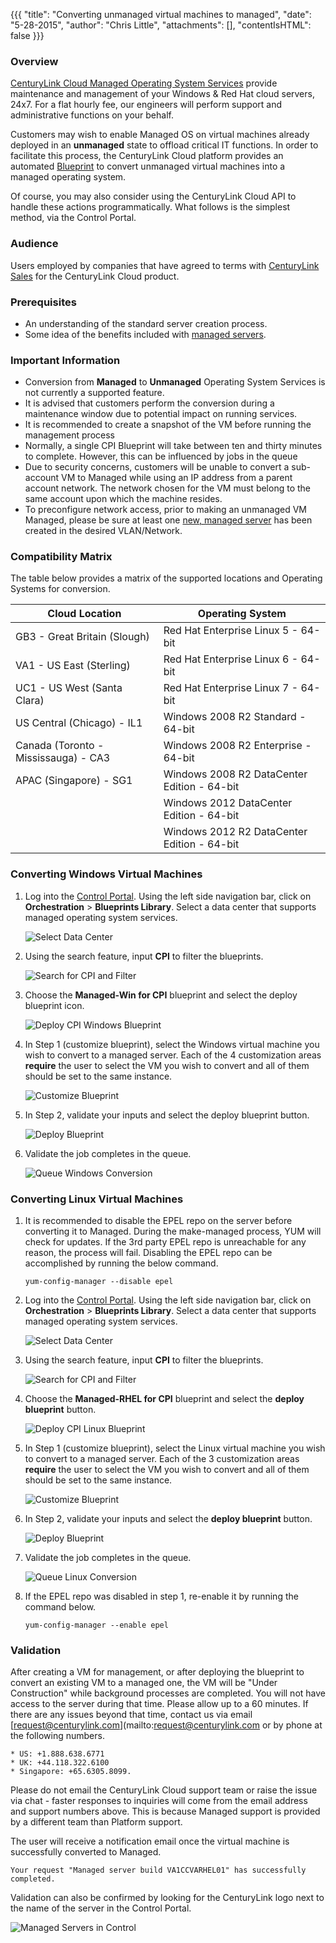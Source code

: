 {{{
  "title": "Converting unmanaged virtual machines to managed",
  "date": "5-28-2015",
  "author": "Chris Little",
  "attachments": [],
  "contentIsHTML": false
}}}

### Overview
[CenturyLink Cloud Managed Operating System Services](https://www.ctl.io/managed-services/operating-system) provide maintenance and management of your Windows & Red Hat cloud servers, 24x7.  For a flat hourly fee, our engineers will perform support and administrative functions on your behalf.

Customers may wish to enable Managed OS on virtual machines already deployed in an **unmanaged** state to offload critical IT functions. In order to facilitate this process, the CenturyLink Cloud platform provides an automated [Blueprint](https://www.ctl.io/blueprints) to convert unmanaged virtual machines into a managed operating system.

Of course, you may also consider using the CenturyLink Cloud API to handle these actions programmatically. What follows is the simplest method, via the Control Portal.

### Audience

Users employed by companies that have agreed to terms with [CenturyLink Sales](https://www.centurylink.com) for the CenturyLink Cloud product.

### Prerequisites
- An understanding of the standard server creation process.
- Some idea of the benefits included with [managed servers](../managed-operating-system-frequently-asked-questions.md).

### Important Information
- Conversion from **Managed** to **Unmanaged** Operating System Services is not currently a supported feature.
- It is advised that customers perform the conversion during a maintenance window due to potential impact on running services.
- It is recommended to create a snapshot of the VM before running the management process
- Normally, a single CPI Blueprint will take between ten and thirty minutes to complete. However, this can be influenced by jobs in the queue
- Due to security concerns, customers will be unable to convert a sub-account VM to Managed while using an IP address from a parent account network. The network chosen for the VM must belong to the same account upon which the machine resides.
- To preconfigure network access, prior to making an unmanaged VM Managed, please be sure at least one [new, managed server](../created-a-managed-server-now-what.md) has been created in the desired VLAN/Network.

### Compatibility Matrix
The table below provides a matrix of the supported locations and Operating Systems for conversion.

| **Cloud Location**                   | **Operating System**                        |
| ------------------------------------ | ------------------------------------------- |
| GB3 - Great Britain (Slough)         | Red Hat Enterprise Linux 5 - 64-bit         |
| VA1 - US East (Sterling)             | Red Hat Enterprise Linux 6 - 64-bit         |
| UC1 - US West (Santa Clara)          | Red Hat Enterprise Linux 7 - 64-bit         |
| US Central (Chicago) - IL1           | Windows 2008 R2 Standard - 64-bit           |
| Canada (Toronto - Mississauga) - CA3 | Windows 2008 R2 Enterprise - 64-bit         |
| APAC (Singapore) - SG1               | Windows 2008 R2 DataCenter Edition - 64-bit |
|                                      | Windows 2012 DataCenter Edition - 64-bit    |
|                                      | Windows 2012 R2 DataCenter Edition - 64-bit |

### Converting Windows Virtual Machines
1. Log into the [Control Portal](https://control.ctl.io). Using the left side navigation bar, click on **Orchestration** > **Blueprints Library**. Select a data center that supports managed operating system services.

    ![Select Data Center](../images/vm-to-managed1.png)

2. Using the search feature, input **CPI** to filter the blueprints.

    ![Search for CPI and Filter](../images/converting-unmanaged-virtual-machines-to-managed-02.png)

3. Choose the **Managed-Win for CPI** blueprint and select the deploy blueprint icon.

    ![Deploy CPI Windows Blueprint](../images/converting-unmanaged-virtual-machines-to-managed-03.png)

4. In Step 1 (customize blueprint), select the Windows virtual machine you wish to convert to a managed server. Each of the 4 customization areas **require** the user to select the VM you wish to convert and all of them should be set to the same instance.

    ![Customize Blueprint](../images/converting-unmanaged-virtual-machines-to-managed-04.png)

5. In Step 2, validate your inputs and select the deploy blueprint button.

    ![Deploy Blueprint](../images/converting-unmanaged-virtual-machines-to-managed-05.png)

6. Validate the job completes in the queue.

    ![Queue Windows Conversion](../images/converting-unmanaged-virtual-machines-to-managed-06.png)

### Converting Linux Virtual Machines
1. It is recommended to disable the EPEL repo on the server before converting it to Managed. During the make-managed process, YUM will check for updates. If the 3rd party EPEL repo is unreachable for any reason, the process will fail. Disabling the EPEL repo can be accomplished by running the below command.

    ```
    yum-config-manager --disable epel
    ```

2. Log into the [Control Portal](https://control.ctl.io). Using the left side navigation bar, click on **Orchestration** > **Blueprints Library**. Select a data center that supports managed operating system services.

    ![Select Data Center](../images/vm-to-managed1.png)

3. Using the search feature, input **CPI** to filter the blueprints.

    ![Search for CPI and Filter](../images/converting-unmanaged-virtual-machines-to-managed-02.png)

4. Choose the **Managed-RHEL for CPI** blueprint and select the **deploy blueprint** button.

    ![Deploy CPI Linux Blueprint](../images/converting-unmanaged-virtual-machines-to-managed-07.png)

5. In Step 1 (customize blueprint), select the Linux virtual machine you wish to convert to a managed server. Each of the 3 customization areas **require** the user to select the VM you wish to convert and all of them should be set to the same instance.

    ![Customize Blueprint](../images/converting-unmanaged-virtual-machines-to-managed-08.png)

6. In Step 2, validate your inputs and select the **deploy blueprint** button.

    ![Deploy Blueprint](../images/converting-unmanaged-virtual-machines-to-managed-09.png)

7. Validate the job completes in the queue.

    ![Queue Linux Conversion](../images/converting-unmanaged-virtual-machines-to-managed-10.png)

8. If the EPEL repo was disabled in step 1, re-enable it by running the command below.

    ```
    yum-config-manager --enable epel
    ```

### Validation
After creating a VM for management, or after deploying the blueprint to convert an existing VM to a managed one, the VM will be "Under Construction" while background processes are completed. You will not have access to the server during that time. Please allow up to a 60 minutes. If there are any issues beyond that time, contact us via email [request@centurylink.com](mailto:request@centurylink.com or by phone at the following numbers.

    * US: +1.888.638.6771
    * UK: +44.118.322.6100
    * Singapore: +65.6305.8099.

Please do not email the CenturyLink Cloud support team or raise the issue via chat - faster responses to inquiries will come from the email address and support numbers above. This is because Managed support is provided by a different team than Platform support.

The user will receive a notification email once the virtual machine is successfully converted to Managed.

```
Your request "Managed server build VA1CCVARHEL01" has successfully completed.
```

Validation can also be confirmed by looking for the CenturyLink logo next to the name of the server in the Control Portal.

![Managed Servers in Control](../images/converting-unmanaged-virtual-machines-to-managed-11.png)
